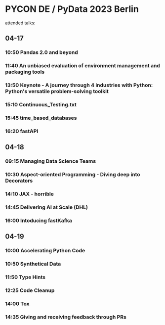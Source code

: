 # PYCON DE / PyData 2023 Berlin

attended talks:

## 04-17
### 10:50 Pandas 2.0 and beyond
### 11:40 An unbiased evaluation of environment management and packaging tools
### 13:50 Keynote - A journey through 4 industries with Python: Python's versatile problem-solving toolkit
### 15:10 Continuous_Testing.txt
### 15:45 time_based_databases
### 16:20 fastAPI


## 04-18
### 09:15 Managing Data Science Teams
### 10:30 Aspect-oriented Programming - Diving deep into Decorators
### 14:10 JAX - horrible
### 14:45 Delivering AI at Scale (DHL)
### 16:00 Intoducing fastKafka

## 04-19
### 10:00 Accelerating Python Code
### 10:50 Synthetical Data
### 11:50 Type Hints
### 12:25 Code Cleanup
### 14:00 Tox
### 14:35 Giving and receiving feedback through PRs